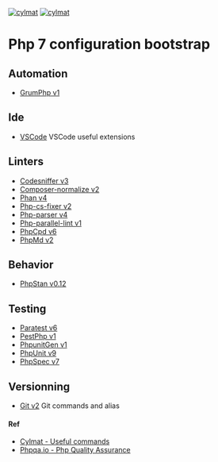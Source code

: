 [![cylmat](https://github.com/cylmat/phpconfig/actions/workflows/build.yml/badge.svg)](https://github.com/cylmat/phpconfig/actions/workflows/build.yml)
[![cylmat](https://circleci.com/gh/cylmat/phpconfig.svg?style=shield)](https://circleci.com/gh/cylmat/phpconfig)

# Php 7 configuration bootstrap

## Automation
* [GrumPhp v1](https://github.com/phpro/grumphp)

## Ide
* [VSCode](code.visualstudio.com) VSCode useful extensions

## Linters
* [Codesniffer v3](https://github.com/squizlabs/PHP_CodeSniffer)
* [Composer-normalize v2](https://github.com/ergebnis/composer-normalize)
* [Phan v4](https://github.com/phan/phan/wiki)
* [Php-cs-fixer v2](https://cs.symfony.com/)
* [Php-parser v4](https://github.com/nikic/PHP-Parser)
* [Php-parallel-lint v1](https://github.com/php-parallel-lint/PHP-Parallel-Lint)
* [PhpCpd v6](https://github.com/sebastianbergmann/phpcpd)
* [PhpMd v2](https://phpmd.org/)

## Behavior
* [PhpStan v0.12](https://phpstan.org/)

## Testing
* [Paratest v6](https://github.com/paratestphp/paratest)
* [PestPhp v1](https://pestphp.com/)
* [PhpunitGen v1](https://phpunitgen.io/)
* [PhpUnit v9](https://phpunit.de/)
* [PhpSpec v7](http://www.phpspec.net)

## Versionning
* [Git v2](http://git-scm.com) Git commands and alias

#### Ref
* [Cylmat - Useful commands](https://github.com/cylmat/useful)  
* [Phpqa.io - Php Quality Assurance](https://phpqa.io/)
